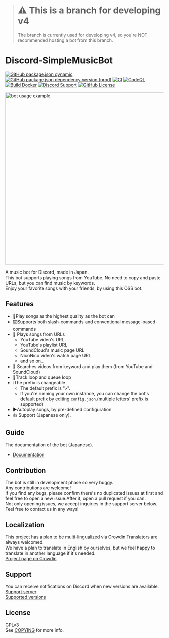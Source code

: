 > # :warning: This is a branch for developing v4
> 
> The branch is currently used for developing v4, so you're NOT recommended hosting a bot from this branch.

# Discord-SimpleMusicBot
[![GitHub package.json dynamic](https://img.shields.io/github/package-json/version/mtripg6666tdr/Discord-SimpleMusicBot)](https://github.com/mtripg6666tdr/Discord-SimpleMusicBot/blob/master/package.json) [![GitHub package.json dependency version (prod)](https://img.shields.io/github/package-json/dependency-version/mtripg6666tdr/Discord-SimpleMusicBot/eris)](https://github.com/abalabahaha/eris) [![CI](https://github.com/mtripg6666tdr/Discord-SimpleMusicBot/actions/workflows/test.yml/badge.svg)](https://github.com/mtripg6666tdr/Discord-SimpleMusicBot/actions/workflows/test.yml) [![CodeQL](https://github.com/mtripg6666tdr/Discord-SimpleMusicBot/actions/workflows/codeql-analysis.yml/badge.svg)](https://github.com/mtripg6666tdr/Discord-SimpleMusicBot/actions/workflows/codeql-analysis.yml) [![Build Docker](https://github.com/mtripg6666tdr/Discord-SimpleMusicBot/actions/workflows/build-docker.yml/badge.svg)](https://github.com/mtripg6666tdr/Discord-SimpleMusicBot/actions/workflows/build-docker.yml) [![Discord Support](https://img.shields.io/discord/847435307582095360?label=discord&logo=discord&logoColor=white)](https://discord.gg/7DrAEXBMHe) [![GitHub License](https://img.shields.io/github/license/mtripg6666tdr/Discord-SimpleMusicBot)](LICENSE)

<img alt="bot usage example" src="https://user-images.githubusercontent.com/56076195/218059644-2ebdf405-b9f8-4561-a3cc-2bcecf09f145.png" width="550" />

A music bot for Discord, made in Japan.  
This bot supports playing songs from YouTube. No need to copy and paste URLs, but you can find music by keywords.  
Enjoy your favorite songs with your friends, by using this OSS bot.

## Features
- 🎵Play songs as the highest quality as the bot can
- ⌨️Supports both slash-commands and conventional message-based-commands
- 🔗 Plays songs from URLs
  - YouTube video's URL
  - YouTube's playlist URL
  - SoundCloud's music page URL
  - NicoNico video's watch page URL
  - [and so on...](https://web.usamyon.moe/Discord-SimpleMusicBot/docs/commands/overview)
- 🔎 Searches videos from keyword and play them (from YouTube and SoundCloud)
- 🔁Track loop and queue loop
- ❕The prefix is changeable
  - The default prefix is "`>`".
  - If you're running your own instance, you can change the bot's default prefix by editing `config.json`.(multiple letters' prefix is supported)
- ▶️Autoplay songs, by pre-defined configuration
- 👍 Support (Japanese only).

## Guide
The documentation of the bot (Japanese).
- [Documentation](https://web.usamyon.moe/Discord-SimpleMusicBot/)

## Contribution
The bot is still in development phase so very buggy.  
Any contributions are welcome!  
If you find any bugs, please confirm there's no duplicated issues at first and feel free to open a new issue.After it, open a pull request if you can.  
Not only opening issues, we accept inquiries in the support server below.  
Feel free to contact us in any ways!

## Localization
This project has a plan to be multi-lingualized via Crowdin.Translators are always welcomed.  
We have a plan to translate in English by ourselves, but we feel happy to translate in another language if it's needed.  
[Project page on Crowdin](https://crowdin.com/project/discord-simplemusicbot)

## Support
You can receive notifications on Discord when new versions are available.   
[Support server](https://discord.gg/7DrAEXBMHe)  
[Supported versions](https://web.usamyon.moe/Discord-SimpleMusicBot/docs/next/setup/support)

## License
GPLv3  
See [COPYING](COPYING) for more info.
